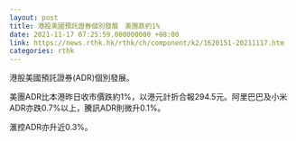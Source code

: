 ```yaml
---
layout: post
title: 港股美國預託證券個別發展　美團跌約1%
date: 2021-11-17 07:25:59.000000000 +08:00
link: https://news.rthk.hk/rthk/ch/component/k2/1620151-20211117.htm
categories: rthk
---
```


港股美國預託證券(ADR)個別發展。

美團ADR比本港昨日收市價跌約1%，以港元計折合報294.5元。阿里巴巴及小米ADR亦跌0.7%以上，騰訊ADR則微升0.1%。

滙控ADR亦升近0.3%。
